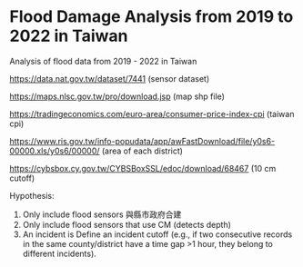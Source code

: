 # Flood Damage Analysis from 2019 to 2022 in Taiwan
Analysis of flood data from 2019 - 2022 in Taiwan

https://data.nat.gov.tw/dataset/7441 (sensor dataset)

https://maps.nlsc.gov.tw/pro/download.jsp (map shp file)

https://tradingeconomics.com/euro-area/consumer-price-index-cpi (taiwan cpi)

https://www.ris.gov.tw/info-popudata/app/awFastDownload/file/y0s6-00000.xls/y0s6/00000/ (area of each district)

https://cybsbox.cy.gov.tw/CYBSBoxSSL/edoc/download/68467 (10 cm cutoff)

Hypothesis:
1. Only include flood sensors 與縣市政府合建
2. Only include flood sensors that use CM (detects depth)
3. An incident is Define an incident cutoff (e.g., if two consecutive records in the same county/district have a time gap >1 hour, they belong to different incidents).
